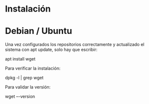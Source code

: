 # Instalación

# Debian / Ubuntu

Una vez configurados los repositorios correctamente y actualizado el sistema con apt update,
solo hay que escribir:

apt install wget

Para verificar la instalación:

dpkg -l | grep wget

Para validar la versión:

wget –-version




